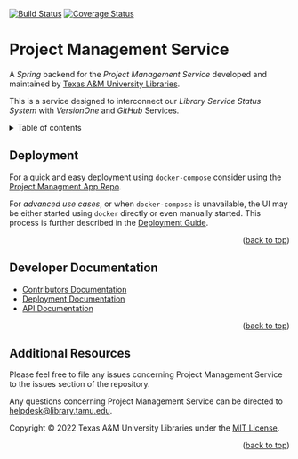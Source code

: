 [![Build Status][build-badge]][build-status]
[![Coverage Status][coverage-badge]][coverage-status]

# Project Management Service

A *Spring* backend for the *Project Management Service* developed and maintained by [Texas A&M University Libraries][tamu-library].

This is a service designed to interconnect our *Library Service Status System* with *VersionOne* and *GitHub* Services.

<details>
<summary>Table of contents</summary>

  - [Deployment](#deployment)
  - [Developer Documentation](#developer-documentation)
  - [Additional Resources](#additional-resources)

</details>


## Deployment

For a quick and easy deployment using `docker-compose` consider using the [Project Managment App Repo][app-repo].

For _advanced use cases_, or when `docker-compose` is unavailable, the UI may be either started using `docker` directly or even manually started.
This process is further described in the [Deployment Guide][deployment-guide].

<div align="right">(<a href="#readme-top">back to top</a>)</div>


## Developer Documentation

- [Contributors Documentation][contribute-guide]
- [Deployment Documentation][deployment-guide]
- [API Documentation][api-documentation]

<div align="right">(<a href="#readme-top">back to top</a>)</div>


## Additional Resources

Please feel free to file any issues concerning Project Management Service to the issues section of the repository.

Any questions concerning Project Management Service can be directed to helpdesk@library.tamu.edu.

Copyright © 2022 Texas A&M University Libraries under the [MIT License][license].

<div align="right">(<a href="#readme-top">back to top</a>)</div>


<!-- LINKS -->
[app-repo]: https://github.com/TAMULib/ProjectManagement
[build-badge]: https://github.com/TAMULib/ProjectManagementService/workflows/Build/badge.svg
[build-status]: https://github.com/TAMULib/ProjectManagementService/actions?query=workflow%3ABuild
[coverage-badge]: https://coveralls.io/repos/github/TAMULib/ProjectManagementService/badge.svg
[coverage-status]: https://coveralls.io/github/TAMULib/ProjectManagementService

[api-documentation]: https://tamulib.github.io/ProjectManagementService
[tamu-library]: http://library.tamu.edu
[deployment-guide]: DEPLOYING.md
[contribute-guide]: CONTRIBUTING.md
[license]: LICENSE
